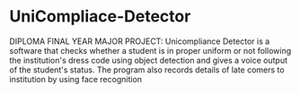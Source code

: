 # UniCompliace-Detector
DIPLOMA FINAL YEAR MAJOR PROJECT: Unicompliance Detector is a software that checks whether a student is in proper uniform or not following the institution's dress code using object detection and gives a voice output of the student's status. The program also records details of late comers to institution by using face recognition
